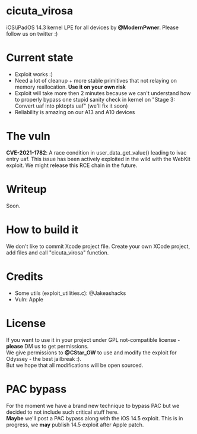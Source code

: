 # cicuta_virosa
iOS\iPadOS 14.3 kernel LPE for all devices by **@ModernPwner**. Please follow us on twitter :)

# Current state
- Exploit works :)
- Need a lot of cleanup + more stable primitives that not relaying on memory reallocation. **Use it on your own risk**
- Exploit will take more then 2 minutes because we can't understand how to properly bypass one stupid sanity check in kernel on "Stage 3: Convert uaf into pktopts uaf" (we'll fix it soon)
- Reliability is amazing on our A13 and A10 devices

# The vuln
**CVE-2021-1782**: A race condition in user_data_get_value() leading to ivac entry uaf. This issue has been actively exploited in the wild with the WebKit exploit. We might release this RCE chain in the future.

# Writeup
Soon.

# How to build it
We don't like to commit Xcode project file. Create your own XCode project, add files and call "cicuta_virosa" function.

# Credits
- Some utils (exploit_utilities.c): @Jakeashacks
- Vuln: Apple

# License
If you want to use it in your project under GPL not-compatible license - **please** DM us to get permissions.  
We give permissions to **@CStar_OW** to use and modify the exploit for Odyssey - the best jailbreak :).  
But we hope that all modifications will be open sourced.  

# PAC bypass
For the moment we have a brand new technique to bypass PAC but we decided to not include such critical stuff here.  
**Maybe** we'll post a PAC bypass along with the iOS 14.5 exploit. This is in progress, we **may** publish 14.5 exploit after Apple patch. 
